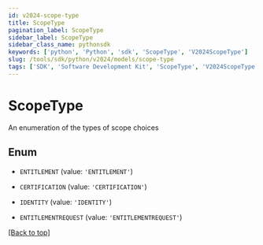 ```yaml
---
id: v2024-scope-type
title: ScopeType
pagination_label: ScopeType
sidebar_label: ScopeType
sidebar_class_name: pythonsdk
keywords: ['python', 'Python', 'sdk', 'ScopeType', 'V2024ScopeType']
slug: /tools/sdk/python/v2024/models/scope-type
tags: ['SDK', 'Software Development Kit', 'ScopeType', 'V2024ScopeType']
---
```


# ScopeType

An enumeration of the types of scope choices

## Enum

- `ENTITLEMENT` (value: `'ENTITLEMENT'`)

- `CERTIFICATION` (value: `'CERTIFICATION'`)

- `IDENTITY` (value: `'IDENTITY'`)

- `ENTITLEMENTREQUEST` (value: `'ENTITLEMENTREQUEST'`)

[[Back to top]](#)
